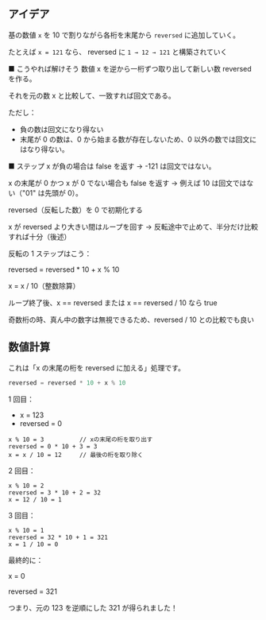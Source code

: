 ## アイデア

基の数値 `x` を 10 で割りながら各桁を末尾から `reversed` に追加していく。

たとえば `x = 121` なら、 reversed に `1 → 12 → 121` と構築されていく

■ こうやれば解けそう
数値 x を逆から一桁ずつ取り出して新しい数 reversed を作る。

それを元の数 x と比較して、一致すれば回文である。

ただし：

- 負の数は回文になり得ない
- 末尾が 0 の数は、0 から始まる数が存在しないため、0 以外の数では回文にはなり得ない。

■ ステップ
x が負の場合は false を返す
→ -121 は回文ではない。

x の末尾が 0 かつ x が 0 でない場合も false を返す
→ 例えば 10 は回文ではない（"01" は先頭が 0）。

reversed（反転した数）を 0 で初期化する

x が reversed より大きい間はループを回す
→ 反転途中で止めて、半分だけ比較すれば十分（後述）

反転の 1 ステップはこう：

reversed = reversed \* 10 + x % 10

x = x / 10（整数除算）

ループ終了後、x == reversed または x == reversed / 10 なら true

奇数桁の時、真ん中の数字は無視できるため、reversed / 10 との比較でも良い

## 数値計算

これは「x の末尾の桁を reversed に加える」処理です。

```rs
reversed = reversed * 10 + x % 10
```

1 回目：

- x = 123
- reversed = 0

```
x % 10 = 3          // xの末尾の桁を取り出す
reversed = 0 * 10 + 3 = 3
x = x / 10 = 12     // 最後の桁を取り除く
```

2 回目：

```
x % 10 = 2
reversed = 3 * 10 + 2 = 32
x = 12 / 10 = 1
```

3 回目：

```
x % 10 = 1
reversed = 32 * 10 + 1 = 321
x = 1 / 10 = 0
```

最終的に：

x = 0

reversed = 321

つまり、元の 123 を逆順にした 321 が得られました！
